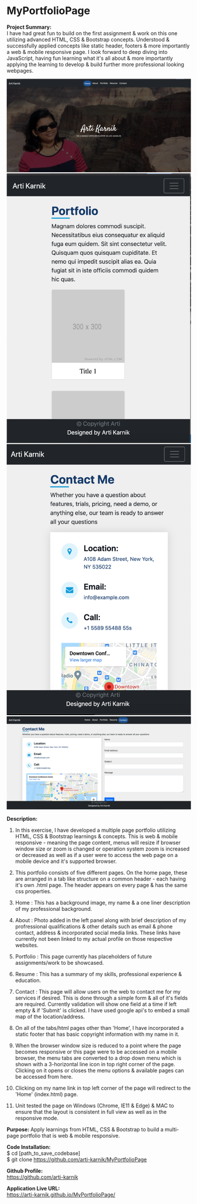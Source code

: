 # MyPortfolioPage

<strong> Project Summary: </strong> <br>
I have had great fun to build on the first assignment & work on this one utilizing advanced HTML, CSS & Bootstrap concepts. Understood & successfully
applied concepts like static header, footers & more importantly a web & mobile responsive page.
I look forward to deep diving into JavaScript, having fun learning what it's all about & more importantly applying the learning to develop & build further more professional looking webpages.

<div align="left">
      <img src="./assets/images/screenshots/ss1.png">
      <br>
      <img src="./assets/images/screenshots/ss3.png">
  <br>
      <img src="./assets/images/screenshots/ss4.png">
  <br>
      <img src="./assets/images/screenshots/ss5.png">
</div>



<strong> Description: </strong>
1. In this exercise, I have developed a multiple page portfolio utilizing HTML, CSS & Bootstrap learnings & concepts. This is web & mobile responsive - 
meaning the page content, menus will resize if browser window size or zoom is changed or operation system zoom is increased or decreased as well as if
a user were to access the web page on a mobile device and it's supported browser.

2. This portfolio consists of five different pages. On the home page, these are arranged in a tab like structure on a common header - 
each having it's own .html page. The header appears on every page & has the same css properties.

3. Home : This has a background image, my name & a one liner description of my professional background.

4. About : Photo added in the left panel along with brief description of my profressional qualifications & other details such as email & phone contact, 
address & incorporated social media links. These links have currently not been linked to my actual profile on those respective websites.

5. Portfolio : This page currently has placeholders of future assignments/work to be showcased.

6. Resume : This has a summary of my skills, professional experience & education.

7. Contact : This page will allow users on the web to contact me for my services if desired. This is done through a simple form & all of it's fields
are required. Currently validation will show one field at a time if left empty & if 'Submit' is clicked. I have used google api's to embed a small 
map of the location/address.

8. On all of the tabs/html pages other than 'Home', I have incorporated a static footer that has basic copyright information with my name in it.

9. When the browser window size is reduced to a point where the page becomes responsive or this page were to be accessed on a mobile browser, the menu 
tabs are converted to a drop down menu which is shown with a 3-horizontal line icon in top right corner of the page. Clicking on it opens or closes the 
menu options & available pages can be accessed from here.

10. Clicking on my name link in top left corner of the page will redirect to the 'Home' (index.html) page.

11. Unit tested the page on Windows (Chrome, IE11 & Edge) & MAC to ensure that the layout is consistent in full view as well as in the responsive mode.


<strong> Purpose: </strong>
Apply learnings from HTML, CSS & Bootstrap to build a multi-page portfolio that is web & mobile responsive.

<strong> Code Installation: </strong> <br>
$ cd [path_to_save_codebase] <br>
$ git clone https://github.com/arti-karnik/MyPortfolioPage <br>

<strong> Github Profile: </strong> <br>
https://github.com/arti-karnik

<strong> Application Live URL: </strong> <br>
https://arti-karnik.github.io/MyPortfolioPage/
